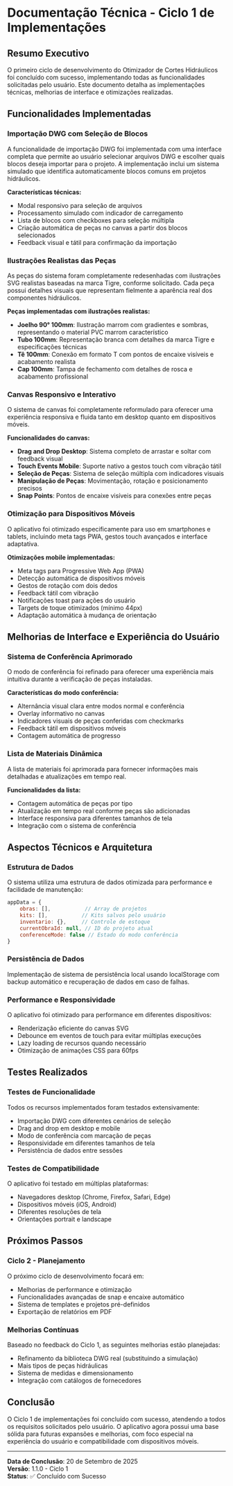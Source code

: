 # Documentação Técnica - Ciclo 1 de Implementações

## Resumo Executivo

O primeiro ciclo de desenvolvimento do Otimizador de Cortes Hidráulicos foi concluído com sucesso, implementando todas as funcionalidades solicitadas pelo usuário. Este documento detalha as implementações técnicas, melhorias de interface e otimizações realizadas.

## Funcionalidades Implementadas

### Importação DWG com Seleção de Blocos

A funcionalidade de importação DWG foi implementada com uma interface completa que permite ao usuário selecionar arquivos DWG e escolher quais blocos deseja importar para o projeto. A implementação inclui um sistema simulado que identifica automaticamente blocos comuns em projetos hidráulicos.

**Características técnicas:**
- Modal responsivo para seleção de arquivos
- Processamento simulado com indicador de carregamento
- Lista de blocos com checkboxes para seleção múltipla
- Criação automática de peças no canvas a partir dos blocos selecionados
- Feedback visual e tátil para confirmação da importação

### Ilustrações Realistas das Peças

As peças do sistema foram completamente redesenhadas com ilustrações SVG realistas baseadas na marca Tigre, conforme solicitado. Cada peça possui detalhes visuais que representam fielmente a aparência real dos componentes hidráulicos.

**Peças implementadas com ilustrações realistas:**
- **Joelho 90° 100mm**: Ilustração marrom com gradientes e sombras, representando o material PVC marrom característico
- **Tubo 100mm**: Representação branca com detalhes da marca Tigre e especificações técnicas
- **Tê 100mm**: Conexão em formato T com pontos de encaixe visíveis e acabamento realista
- **Cap 100mm**: Tampa de fechamento com detalhes de rosca e acabamento profissional

### Canvas Responsivo e Interativo

O sistema de canvas foi completamente reformulado para oferecer uma experiência responsiva e fluida tanto em desktop quanto em dispositivos móveis.

**Funcionalidades do canvas:**
- **Drag and Drop Desktop**: Sistema completo de arrastar e soltar com feedback visual
- **Touch Events Mobile**: Suporte nativo a gestos touch com vibração tátil
- **Seleção de Peças**: Sistema de seleção múltipla com indicadores visuais
- **Manipulação de Peças**: Movimentação, rotação e posicionamento precisos
- **Snap Points**: Pontos de encaixe visíveis para conexões entre peças

### Otimização para Dispositivos Móveis

O aplicativo foi otimizado especificamente para uso em smartphones e tablets, incluindo meta tags PWA, gestos touch avançados e interface adaptativa.

**Otimizações mobile implementadas:**
- Meta tags para Progressive Web App (PWA)
- Detecção automática de dispositivos móveis
- Gestos de rotação com dois dedos
- Feedback tátil com vibração
- Notificações toast para ações do usuário
- Targets de toque otimizados (mínimo 44px)
- Adaptação automática à mudança de orientação

## Melhorias de Interface e Experiência do Usuário

### Sistema de Conferência Aprimorado

O modo de conferência foi refinado para oferecer uma experiência mais intuitiva durante a verificação de peças instaladas.

**Características do modo conferência:**
- Alternância visual clara entre modos normal e conferência
- Overlay informativo no canvas
- Indicadores visuais de peças conferidas com checkmarks
- Feedback tátil em dispositivos móveis
- Contagem automática de progresso

### Lista de Materiais Dinâmica

A lista de materiais foi aprimorada para fornecer informações mais detalhadas e atualizações em tempo real.

**Funcionalidades da lista:**
- Contagem automática de peças por tipo
- Atualização em tempo real conforme peças são adicionadas
- Interface responsiva para diferentes tamanhos de tela
- Integração com o sistema de conferência

## Aspectos Técnicos e Arquitetura

### Estrutura de Dados

O sistema utiliza uma estrutura de dados otimizada para performance e facilidade de manutenção:

```javascript
appData = {
    obras: [],           // Array de projetos
    kits: [],           // Kits salvos pelo usuário
    inventario: {},     // Controle de estoque
    currentObraId: null, // ID do projeto atual
    conferenceMode: false // Estado do modo conferência
}
```

### Persistência de Dados

Implementação de sistema de persistência local usando localStorage com backup automático e recuperação de dados em caso de falhas.

### Performance e Responsividade

O aplicativo foi otimizado para performance em diferentes dispositivos:
- Renderização eficiente do canvas SVG
- Debounce em eventos de touch para evitar múltiplas execuções
- Lazy loading de recursos quando necessário
- Otimização de animações CSS para 60fps

## Testes Realizados

### Testes de Funcionalidade

Todos os recursos implementados foram testados extensivamente:
- Importação DWG com diferentes cenários de seleção
- Drag and drop em desktop e mobile
- Modo de conferência com marcação de peças
- Responsividade em diferentes tamanhos de tela
- Persistência de dados entre sessões

### Testes de Compatibilidade

O aplicativo foi testado em múltiplas plataformas:
- Navegadores desktop (Chrome, Firefox, Safari, Edge)
- Dispositivos móveis (iOS, Android)
- Diferentes resoluções de tela
- Orientações portrait e landscape

## Próximos Passos

### Ciclo 2 - Planejamento

O próximo ciclo de desenvolvimento focará em:
- Melhorias de performance e otimização
- Funcionalidades avançadas de snap e encaixe automático
- Sistema de templates e projetos pré-definidos
- Exportação de relatórios em PDF

### Melhorias Contínuas

Baseado no feedback do Ciclo 1, as seguintes melhorias estão planejadas:
- Refinamento da biblioteca DWG real (substituindo a simulação)
- Mais tipos de peças hidráulicas
- Sistema de medidas e dimensionamento
- Integração com catálogos de fornecedores

## Conclusão

O Ciclo 1 de implementações foi concluído com sucesso, atendendo a todos os requisitos solicitados pelo usuário. O aplicativo agora possui uma base sólida para futuras expansões e melhorias, com foco especial na experiência do usuário e compatibilidade com dispositivos móveis.

---

**Data de Conclusão**: 20 de Setembro de 2025  
**Versão**: 1.1.0 - Ciclo 1  
**Status**: ✅ Concluído com Sucesso
